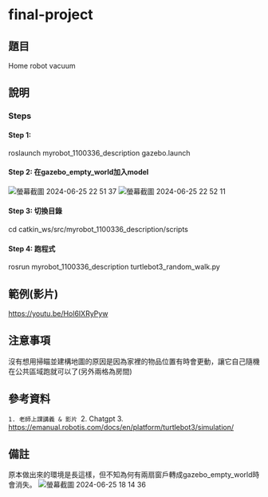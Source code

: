 # final-project
## 題目
Home robot vacuum

## 說明
### Steps
#### Step 1:
roslaunch myrobot_1100336_description gazebo.launch
#### Step 2: 在gazebo_empty_world加入model
![螢幕截圖 2024-06-25 22 51 37](https://github.com/Shichi7meow/final-project/assets/100356928/e9928cfa-53f8-4c06-8eb7-278a54e92fe3)
![螢幕截圖 2024-06-25 22 52 11](https://github.com/Shichi7meow/final-project/assets/100356928/9b98c6f5-3b7b-4b0d-8d39-c9ce9fa7b8db)

#### Step 3: 切換目錄
cd catkin_ws/src/myrobot_1100336_description/scripts
#### Step 4: 跑程式
rosrun myrobot_1100336_description turtlebot3_random_walk.py
## 範例(影片)
https://youtu.be/Hol6IXRyPyw

## 注意事項
沒有想用掃瞄並建構地圖的原因是因為家裡的物品位置有時會更動，讓它自己隨機在公共區域跑就可以了(另外兩格為房間)

## 參考資料
`1. 老師上課講義 & 影片
`2. Chatgpt 
3. https://emanual.robotis.com/docs/en/platform/turtlebot3/simulation/

## 備註
原本做出來的環境是長這樣，但不知為何有兩扇窗戶轉成gazebo_empty_world時會消失。
![螢幕截圖 2024-06-25 18 14 36](https://github.com/Shichi7meow/final-project/assets/100356928/4efeb8b8-ebac-4ca5-8eb6-77e91bd7b88c)
